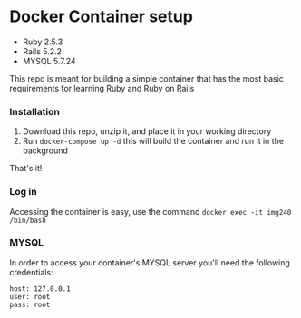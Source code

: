 # Docker Container setup

- Ruby 2.5.3
- Rails 5.2.2
- MYSQL 5.7.24

This repo is meant for building a simple container that has the most basic requirements for learning Ruby and Ruby on Rails

### Installation

1. Download this repo, unzip it, and place it in your working directory
2. Run `docker-compose up -d` this will build the container and run it in the background

That's it!

### Log in

Accessing the container is easy, use the command `docker exec -it img240 /bin/bash`

### MYSQL

In order to access your container's MYSQL server you'll need the following credentials:

```
host: 127.0.0.1
user: root 
pass: root
```

